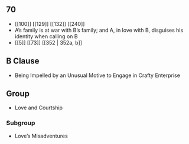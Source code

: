 ## 70
- [[100]] [[129]] [[132]] [[240]] 
- A’s family is at war with B’s family; and A, in love with B, disguises his identity when calling on B
- [[5]] [[73]] [[352 | 352a, b]] 

## B Clause
- Being Impelled by an Unusual Motive to Engage in Crafty Enterprise

## Group
- Love and Courtship

### Subgroup
- Love’s Misadventures


